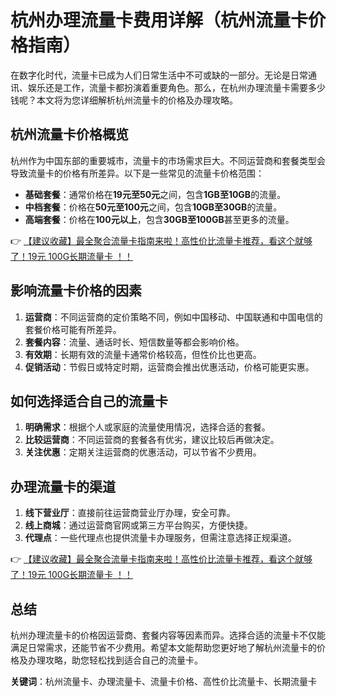 # 杭州办理流量卡费用详解（杭州流量卡价格指南）

在数字化时代，流量卡已成为人们日常生活中不可或缺的一部分。无论是日常通讯、娱乐还是工作，流量卡都扮演着重要角色。那么，在杭州办理流量卡需要多少钱呢？本文将为您详细解析杭州流量卡的价格及办理攻略。

## 杭州流量卡价格概览

杭州作为中国东部的重要城市，流量卡的市场需求巨大。不同运营商和套餐类型会导致流量卡的价格有所差异。以下是一些常见的流量卡价格范围：

- **基础套餐**：通常价格在**19元至50元**之间，包含**1GB至10GB**的流量。
- **中档套餐**：价格在**50元至100元**之间，包含**10GB至30GB**的流量。
- **高端套餐**：价格在**100元以上**，包含**30GB至100GB**甚至更多的流量。

👉 [【建议收藏】最全聚合流量卡指南来啦！高性价比流量卡推荐，看这个就够了！19元 100G长期流量卡 ！！](https://bit.ly/Liuliangka)

## 影响流量卡价格的因素

1. **运营商**：不同运营商的定价策略不同，例如中国移动、中国联通和中国电信的套餐价格可能有所差异。
2. **套餐内容**：流量、通话时长、短信数量等都会影响价格。
3. **有效期**：长期有效的流量卡通常价格较高，但性价比也更高。
4. **促销活动**：节假日或特定时期，运营商会推出优惠活动，价格可能更实惠。

## 如何选择适合自己的流量卡

1. **明确需求**：根据个人或家庭的流量使用情况，选择合适的套餐。
2. **比较运营商**：不同运营商的套餐各有优劣，建议比较后再做决定。
3. **关注优惠**：定期关注运营商的优惠活动，可以节省不少费用。

## 办理流量卡的渠道

1. **线下营业厅**：直接前往运营商营业厅办理，安全可靠。
2. **线上商城**：通过运营商官网或第三方平台购买，方便快捷。
3. **代理点**：一些代理点也提供流量卡办理服务，但需注意选择正规渠道。

👉 [【建议收藏】最全聚合流量卡指南来啦！高性价比流量卡推荐，看这个就够了！19元 100G长期流量卡 ！！](https://bit.ly/Liuliangka)

## 总结

杭州办理流量卡的价格因运营商、套餐内容等因素而异。选择合适的流量卡不仅能满足日常需求，还能节省不少费用。希望本文能帮助您更好地了解杭州流量卡的价格及办理攻略，助您轻松找到适合自己的流量卡。

**关键词**：杭州流量卡、办理流量卡、流量卡价格、高性价比流量卡、长期流量卡